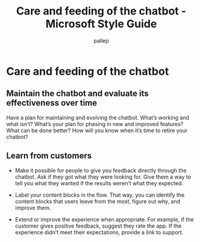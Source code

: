 ﻿---
title: Care and feeding of the chatbot - Microsoft Style Guide
author: pallep
ms.author: pallep
ms.date: 01/19/2018
ms.topic: article 
ms.prod: non-product-specific
---

# Care and feeding of the chatbot

<h2>Maintain the chatbot and evaluate its effectiveness over time</h2> 

Have a plan for maintaining and evolving the chatbot. What’s working and what isn’t? What’s your plan for phasing 
in new and improved features? What can be done better? How will you know when it’s time to retire your chatbot?  

<h2>Learn from customers</h2> 

- Make it possible for people to give you feedback directly through the chatbot. Ask if they got what they were looking for. 
Give them a way to tell you what they wanted if the results weren’t what they expected.   

- Label your content blocks in the flow. That way, you can identify the content blocks that users leave from the most, 
figure out why, and improve them.  

- Extend or improve the experience when appropriate. For example, if the customer gives positive feedback, suggest 
they rate the app. If the experience didn’t meet their expectations, provide a link to support.  
